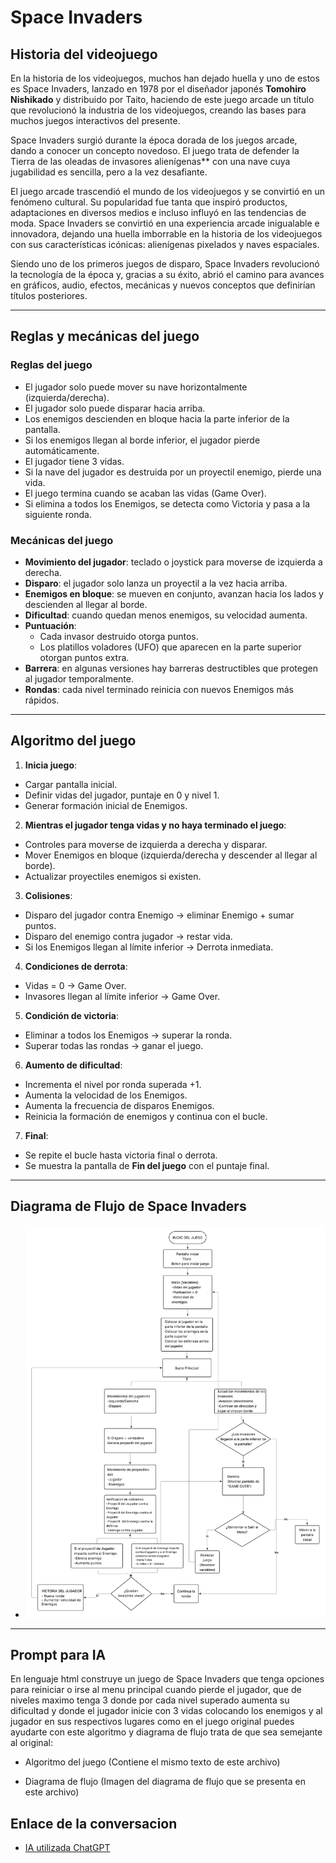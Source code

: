 # **Space Invaders**

## Historia del videojuego

En la historia de los videojuegos, muchos han dejado huella y uno de estos es Space Invaders, lanzado en 1978 por el diseñador japonés **Tomohiro Nishikado** y distribuido por Taito, haciendo de este juego arcade un título que revolucionó la industria de los videojuegos, creando las bases para muchos juegos interactivos del presente.

Space Invaders surgió durante la época dorada de los juegos arcade, dando a conocer un concepto novedoso. El juego trata de defender la Tierra de las oleadas de invasores alienígenas** con una nave cuya jugabilidad es sencilla, pero a la vez desafiante.

El juego arcade trascendió el mundo de los videojuegos y se convirtió en un fenómeno cultural. Su popularidad fue tanta que inspiró productos, adaptaciones en diversos medios e incluso influyó en las tendencias de moda. Space Invaders se convirtió en una experiencia arcade inigualable e innovadora, dejando una huella imborrable en la historia de los videojuegos con sus características icónicas: alienígenas pixelados y naves espaciales.

Siendo uno de los primeros juegos de disparo, Space Invaders revolucionó la tecnología de la época y, gracias a su éxito, abrió el camino para avances en gráficos, audio, efectos, mecánicas y nuevos conceptos que definirían títulos posteriores.

---

## Reglas y mecánicas del juego

### Reglas del juego
- El jugador solo puede mover su nave horizontalmente (izquierda/derecha).  
- El jugador solo puede disparar hacia arriba.  
- Los enemigos descienden en bloque hacia la parte inferior de la pantalla.  
- Si los enemigos llegan al borde inferior, el jugador pierde automáticamente.  
- El jugador tiene 3 vidas.  
- Si la nave del jugador es destruida por un proyectil enemigo, pierde una vida.  
- El juego termina cuando se acaban las vidas (Game Over).  
- Si elimina a todos los Enemigos, se detecta como Victoria y pasa a la siguiente ronda.  

### Mecánicas del juego
- **Movimiento del jugador**: teclado o joystick para moverse de izquierda a derecha.  
- **Disparo**: el jugador solo lanza un proyectil a la vez hacia arriba.  
- **Enemigos en bloque**: se mueven en conjunto, avanzan hacia los lados y descienden al llegar al borde.  
- **Dificultad**: cuando quedan menos enemigos, su velocidad aumenta.  
- **Puntuación**:  
  - Cada invasor destruido otorga puntos.  
  - Los platillos voladores (UFO) que aparecen en la parte superior otorgan puntos extra.  
- **Barrera**: en algunas versiones hay barreras destructibles que protegen al jugador temporalmente.  
- **Rondas**: cada nivel terminado reinicia con nuevos Enemigos más rápidos.  

---

## Algoritmo del juego

1. **Inicia juego**:

- Cargar pantalla inicial.  
- Definir vidas del jugador, puntaje en 0 y nivel 1.  
- Generar formación inicial de Enemigos.  

2. **Mientras el jugador tenga vidas y no haya terminado el juego**:

- Controles para moverse de izquierda a derecha y disparar.  
- Mover Enemigos en bloque (izquierda/derecha y descender al llegar al borde).  
- Actualizar proyectiles enemigos si existen.  

3. **Colisiones**:

- Disparo del jugador contra Enemigo → eliminar Enemigo + sumar puntos.  
- Disparo del enemigo contra jugador → restar vida.  
- Si los Enemigos llegan al límite inferior → Derrota inmediata.  

4. **Condiciones de derrota**:

- Vidas = 0 → Game Over.  
- Invasores llegan al límite inferior → Game Over.  

5. **Condición de victoria**:

- Eliminar a todos los Enemigos → superar la ronda.  
- Superar todas las rondas → ganar el juego.  

6. **Aumento de dificultad**:

- Incrementa el nivel por ronda superada +1.  
- Aumenta la velocidad de los Enemigos.  
- Aumenta la frecuencia de disparos Enemigos.  
- Reinicia la formación de enemigos y continua con el bucle.  

7. **Final**:

- Se repite el bucle hasta victoria final o derrota.  
- Se muestra la pantalla de **Fin del juego** con el puntaje final.  

--- 

## Diagrama de Flujo de Space Invaders

- ![Diagrama de Flujo](../assets/Space-Invaders.png)

---

## Prompt para IA

En lenguaje html construye un juego de Space Invaders que tenga opciones para reiniciar o irse al menu principal cuando pierde el jugador, que de niveles maximo tenga 3 donde por cada nivel superado aumenta su dificultad y donde el jugador inicie con 3 vidas colocando los enemigos y al jugador en sus respectivos lugares como en el juego original puedes ayudarte con este algoritmo y diagrama de flujo trata de que sea semejante al original:

- Algoritmo del juego (Contiene el mismo texto de este archivo)

- Diagrama de flujo (Imagen del diagrama de flujo que se presenta en este archivo)

## Enlace de la conversacion

- [IA utilizada ChatGPT](https://chatgpt.com/share/68dc7f0b-b284-8002-9f62-64db47da507d) 

